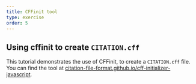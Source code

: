 ```yaml
---
title: CFFinit tool
type: exercise
order: 5
---
```


## Using cffinit to create `CITATION.cff`

This tutorial demonstrates the use of CFFinit, to create a `CITATION.cff` file. You can find the tool at [citation-file-format.github.io/cff-initializer-javascript](https://citation-file-format.github.io/cff-initializer-javascript/#/).
